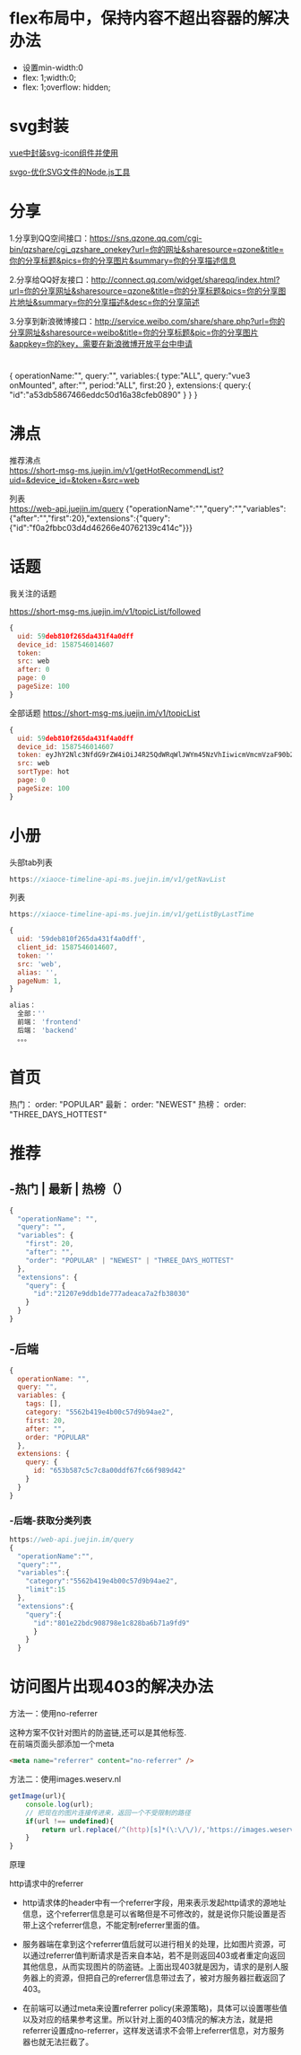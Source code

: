 


# flex布局中，保持内容不超出容器的解决办法
* 设置min-width:0
* flex: 1;width:0;
* flex: 1;overflow: hidden;


# svg封装
[vue中封装svg-icon组件并使用](https://www.cnblogs.com/lhjfly/p/10756650.html)

[svgo-优化SVG文件的Node.js工具](https://blog.csdn.net/qq_35366269/article/details/102716256)

# 分享
1.分享到QQ空间接口：https://sns.qzone.qq.com/cgi-bin/qzshare/cgi_qzshare_onekey?url=你的网址&sharesource=qzone&title=你的分享标题&pics=你的分享图片&summary=你的分享描述信息

2.分享给QQ好友接口：http://connect.qq.com/widget/shareqq/index.html?url=你的分享网址&sharesource=qzone&title=你的分享标题&pics=你的分享图片地址&summary=你的分享描述&desc=你的分享简述

3.分享到新浪微博接口：http://service.weibo.com/share/share.php?url=你的分享网址&sharesource=weibo&title=你的分享标题&pic=你的分享图片&appkey=你的key，需要在新浪微博开放平台中申请


# 
{
  operationName:"",
  query:"",
  variables:{
    type:"ALL",
    query:"vue3 onMounted",
    after:"",
    period:"ALL",
    first:20
  },
  extensions:{
    query:{
      "id":"a53db5867466eddc50d16a38cfeb0890"
    }
  }
}
# 沸点
推荐沸点  
https://short-msg-ms.juejin.im/v1/getHotRecommendList?uid=&device_id=&token=&src=web

列表  
https://web-api.juejin.im/query
{"operationName":"","query":"","variables":{"after":"","first":20},"extensions":{"query":{"id":"f0a2fbbc03d4d46266e40762139c414c"}}}


# 话题
我关注的话题

https://short-msg-ms.juejin.im/v1/topicList/followed
```js
{
  uid: 59deb810f265da431f4a0dff
  device_id: 1587546014607
  token:  
  src: web
  after: 0
  page: 0
  pageSize: 100
}
```

全部话题
https://short-msg-ms.juejin.im/v1/topicList
```js
{
  uid: 59deb810f265da431f4a0dff
  device_id: 1587546014607
  token: eyJhY2Nlc3NfdG9rZW4iOiJ4R25QdWRqWlJWYm45NzVhIiwicmVmcmVzaF90b2tlbiI6Ik0yaGZSSGNEdUxxZWVSS0UiLCJ0b2tlbl90eXBlIjoibWFjIiwiZXhwaXJlX2luIjoyNTkyMDAwfQ==
  src: web
  sortType: hot
  page: 0
  pageSize: 100
}
```

# 小册
头部tab列表
```js
https://xiaoce-timeline-api-ms.juejin.im/v1/getNavList
```

列表
```js
https://xiaoce-timeline-api-ms.juejin.im/v1/getListByLastTime

{
  uid: '59deb810f265da431f4a0dff',
  client_id: 1587546014607,
  token: ''
  src: 'web',
  alias: '',
  pageNum: 1,
}

alias：
  全部：''
  前端： 'frontend'
  后端： 'backend'
  。。。
```

# 首页

<!-- https://web-api.juejin.im/query -->

热门： order: "POPULAR"
最新： order: "NEWEST"
热榜： order: "THREE_DAYS_HOTTEST"

# 推荐
## -热门 | 最新 | 热榜（）
```js
{
  "operationName": "",
  "query": "",
  "variables": {
    "first": 20,
    "after": "",
    "order": "POPULAR" | "NEWEST" | "THREE_DAYS_HOTTEST"
  },
  "extensions": {
    "query": {
      "id":"21207e9ddb1de777adeaca7a2fb38030"
    }
  }
}
```
<!-- ## 关注
```js
{
  "operationName": "",
  "query": "",
  "variables": {
    "type": "ARTICLE",
    "first": 20,
    "after": ""
  },
  "extensions": {
    "query": {
      "id": "504f6ca050625a4270ba11eebe696b3c"
    }
  }
}
``` -->
## -后端
```js
{
  operationName: "",
  query: "",
  variables: {
    tags: [],
    category: "5562b419e4b00c57d9b94ae2",
    first: 20,
    after: "",
    order: "POPULAR"
  },
  extensions: {
    query: {
      id: "653b587c5c7c8a00ddf67fc66f989d42"
    }
  }
}
```
### -后端-获取分类列表
```js
https://web-api.juejin.im/query
{
  "operationName":"",
  "query":"",
  "variables":{
    "category":"5562b419e4b00c57d9b94ae2",
    "limit":15
  },
  "extensions":{
    "query":{
      "id":"801e22bdc908798e1c828ba6b71a9fd9"
      }
    }
  }

```


# 访问图片出现403的解决办法
方法一：使用no-referrer

这种方案不仅针对图片的防盗链,还可以是其他标签.  
在前端页面头部添加一个meta
```html
<meta name="referrer" content="no-referrer" />
```


方法二：使用images.weserv.nl
```js
getImage(url){
	console.log(url);
	// 把现在的图片连接传进来，返回一个不受限制的路径
	if(url !== undefined){
		return url.replace(/^(http)[s]*(\:\/\/)/,'https://images.weserv.nl/?url=');
	}
}

```
原理

http请求中的referrer  
* http请求体的header中有一个referrer字段，用来表示发起http请求的源地址信息，这个referrer信息是可以省略但是不可修改的，就是说你只能设置是否带上这个referrer信息，不能定制referrer里面的值。

* 服务器端在拿到这个referrer值后就可以进行相关的处理，比如图片资源，可以通过referrer值判断请求是否来自本站，若不是则返回403或者重定向返回其他信息，从而实现图片的防盗链。上面出现403就是因为，请求的是别人服务器上的资源，但把自己的referrer信息带过去了，被对方服务器拦截返回了403。

* 在前端可以通过meta来设置referrer policy(来源策略)，具体可以设置哪些值以及对应的结果参考这里。所以针对上面的403情况的解决方法，就是把referrer设置成no-referrer，这样发送请求不会带上referrer信息，对方服务器也就无法拦截了。

